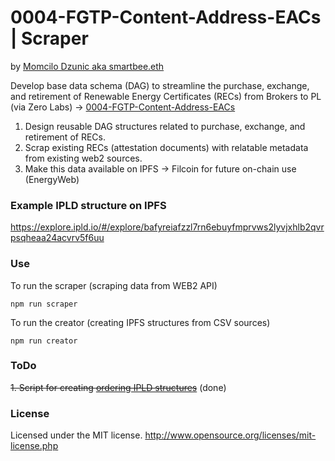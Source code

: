 # 0004-FGTP-Content-Address-EACs | Scraper
by [Momcilo Dzunic aka smartbee.eth](https://twitter.com/mdzunic)

Develop base data schema (DAG) to streamline the purchase, exchange, and retirement of Renewable Energy Certificates (RECs) from Brokers to PL (via Zero Labs) -> [0004-FGTP-Content-Address-EACs](https://github.com/protocol/FilecoinGreen-tools/blob/main/0004-FGTP-Content-Address-EACs.md)

1. Design reusable DAG structures related to purchase, exchange, and retirement of RECs.
2. Scrap existing RECs (attestation documents) with relatable metadata from existing web2 sources.
3. Make this data available on IPFS → Filcoin for future on-chain use (EnergyWeb)

### Example IPLD structure on IPFS
https://explore.ipld.io/#/explore/bafyreiafzzl7rn6ebuyfmprvws2lyvjxhlb2qvrpsqheaa24acvrv5f6uu

### Use
To run the scraper (scraping data from WEB2 API) 

    npm run scraper

To run the creator (creating IPFS structures from CSV sources)

    npm run creator

### ToDo

~~1. Script for creating [ordering IPLD structures](https://docs.google.com/presentation/d/1fSjbg9dwdabxtgs2Uy8Km0WhB66-vOUC9WP08zBnnWE/edit#slide=id.g125378e22b0_0_0)~~ (done)

### License
Licensed under the MIT license.
http://www.opensource.org/licenses/mit-license.php

